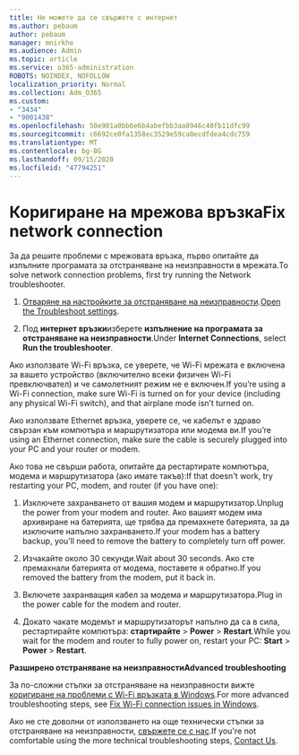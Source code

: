 ```yaml
---
title: Не можете да се свържете с интернет
ms.author: pebaum
author: pebaum
manager: mnirkhe
ms.audience: Admin
ms.topic: article
ms.service: o365-administration
ROBOTS: NOINDEX, NOFOLLOW
localization_priority: Normal
ms.collection: Adm_O365
ms.custom:
- "3434"
- "9001438"
ms.openlocfilehash: 50e901a0bb6e6b4abefbb3aa8946c40fb11dfc99
ms.sourcegitcommit: c6692ce0fa1358ec3529e59ca0ecdfdea4cdc759
ms.translationtype: MT
ms.contentlocale: bg-BG
ms.lasthandoff: 09/15/2020
ms.locfileid: "47794251"
---
```

# <a name="fix-network-connection"></a><span data-ttu-id="45d63-102">Коригиране на мрежова връзка</span><span class="sxs-lookup"><span data-stu-id="45d63-102">Fix network connection</span></span>

<span data-ttu-id="45d63-103">За да решите проблеми с мрежовата връзка, първо опитайте да изпълните програмата за отстраняване на неизправности в мрежата.</span><span class="sxs-lookup"><span data-stu-id="45d63-103">To solve network connection problems, first try running the Network troubleshooter.</span></span> 

1. <span data-ttu-id="45d63-104">[Отваряне на настройките за отстраняване на неизправности](ms-settings:troubleshoot).</span><span class="sxs-lookup"><span data-stu-id="45d63-104">[Open the Troubleshoot settings](ms-settings:troubleshoot).</span></span>

2. <span data-ttu-id="45d63-105">Под **интернет връзки**изберете **изпълнение на програмата за отстраняване на неизправности**.</span><span class="sxs-lookup"><span data-stu-id="45d63-105">Under **Internet Connections**, select **Run the troubleshooter**.</span></span>

<span data-ttu-id="45d63-106">Ако използвате Wi-Fi връзка, се уверете, че Wi-Fi мрежата е включена за вашето устройство (включително всеки физичен Wi-Fi превключвател) и че самолетният режим не е включен.</span><span class="sxs-lookup"><span data-stu-id="45d63-106">If you’re using a Wi-Fi connection, make sure Wi-Fi is turned on for your device (including any physical Wi-Fi switch), and that airplane mode isn’t turned on.</span></span>

<span data-ttu-id="45d63-107">Ако използвате Ethernet връзка, уверете се, че кабелът е здраво свързан към компютъра и маршрутизатора или модема ви.</span><span class="sxs-lookup"><span data-stu-id="45d63-107">If you’re using an Ethernet connection, make sure the cable is securely plugged into your PC and your router or modem.</span></span>

<span data-ttu-id="45d63-108">Ако това не свърши работа, опитайте да рестартирате компютъра, модема и маршрутизатора (ако имате такъв):</span><span class="sxs-lookup"><span data-stu-id="45d63-108">If that doesn't work, try restarting your PC, modem, and router (if you have one):</span></span>

1. <span data-ttu-id="45d63-109">Изключете захранването от вашия модем и маршрутизатор.</span><span class="sxs-lookup"><span data-stu-id="45d63-109">Unplug the power from your modem and router.</span></span> <span data-ttu-id="45d63-110">Ако вашият модем има архивиране на батерията, ще трябва да премахнете батерията, за да изключите напълно захранването.</span><span class="sxs-lookup"><span data-stu-id="45d63-110">If your modem has a battery backup, you’ll need to remove the battery to completely turn off power.</span></span>

2. <span data-ttu-id="45d63-111">Изчакайте около 30 секунди.</span><span class="sxs-lookup"><span data-stu-id="45d63-111">Wait about 30 seconds.</span></span> <span data-ttu-id="45d63-112">Ако сте премахнали батерията от модема, поставете я обратно.</span><span class="sxs-lookup"><span data-stu-id="45d63-112">If you removed the battery from the modem, put it back in.</span></span>

3. <span data-ttu-id="45d63-113">Включете захранващия кабел за модема и маршрутизатора.</span><span class="sxs-lookup"><span data-stu-id="45d63-113">Plug in the power cable for the modem and router.</span></span>

4. <span data-ttu-id="45d63-114">Докато чакате модемът и маршрутизаторът напълно да са в сила, рестартирайте компютъра: **стартирайте**  >  **Power**  >  **Restart**.</span><span class="sxs-lookup"><span data-stu-id="45d63-114">While you wait for the modem and router to fully power on, restart your PC: **Start** > **Power** > **Restart**.</span></span>

<span data-ttu-id="45d63-115">**Разширено отстраняване на неизправности**</span><span class="sxs-lookup"><span data-stu-id="45d63-115">**Advanced troubleshooting**</span></span>

<span data-ttu-id="45d63-116">За по-сложни стъпки за отстраняване на неизправности вижте [коригиране на проблеми с Wi-Fi връзката в Windows](https://support.microsoft.com/help/10741?ocid=SMC10741%2F).</span><span class="sxs-lookup"><span data-stu-id="45d63-116">For more advanced troubleshooting steps, see [Fix Wi-Fi connection issues in Windows](https://support.microsoft.com/help/10741?ocid=SMC10741%2F).</span></span> 

<span data-ttu-id="45d63-117">Ако не сте доволни от използването на още технически стъпки за отстраняване на неизправности, [свържете се с нас](https://support.microsoft.com/contactus).</span><span class="sxs-lookup"><span data-stu-id="45d63-117">If you're not comfortable using the more technical troubleshooting steps, [Contact Us](https://support.microsoft.com/contactus).</span></span>
